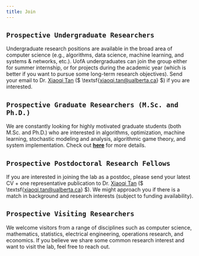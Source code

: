 ```yaml
---
title: Join
---
```


<!-- > <mark>**`Openings`**</mark>: We are constantly looking for highly motivated students (both undergraduate and graduate) who are interested in algorithms, optimization, machine learning, and systems research. If you are already at UofA and want to join the SODA Lab, feel free to send your CV + transcript to Dr. Xiaoqi Tan ($\textsf{xtan@sodalab.ca}$). For prospective students who are not currently enrolled at UofA, check out [**here**](https://xiaoqitan.org/prospectivegrads) for more details. 
-->


## `Prospective Undergraduate Researchers` 

Undergraduate research positions are available in the broad area of computer science (e.g., algorithms, data science, machine learning, and systems & networks, etc.). UofA undergraduates can join the group either for summer internship, or for projects during the academic year (which is better if you want to pursue some long-term research objectives). Send your email to Dr. [Xiaoqi Tan](https://xiaoqitan.org) ($ \textsf{xiaoqi.tan@ualberta.ca} $) if you are interested. 


## `Prospective Graduate Researchers (M.Sc. and Ph.D.)`  

We are constantly looking for highly motivated graduate students (both M.Sc. and Ph.D.) who are interested in algorithms, optimization, machine learning, stochastic modeling and analysis, algorithmic game theory, and system implementation. Check out [**here**](https://xiaoqitan.org/prospectivegrads) for more details. 


## `Prospective Postdoctoral Research Fellows`

If you are interested in joining the lab as a postdoc, please send your latest CV + one representative publication to  Dr. [Xiaoqi Tan](https://xiaoqitan.org) ($ \textsf{xiaoqi.tan@ualberta.ca} $). We might approach you if there is a match in background and research interests (subject to funding availability). 

## `Prospective Visiting Researchers`

We welcome visitors from a range of disciplines such as computer science, mathematics, statistics, electrical engineering, operations research, and economics. If you believe we share some common research interest and want to visit the lab, feel free to reach out.